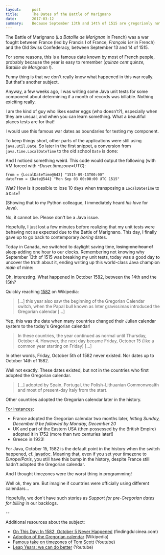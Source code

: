 ```yaml
---
layout:     post
title:      The Dates of the Battle of Marignano
date:       2017-03-12
summary:    Because September 13th and 14th of 1515 are gregorianly not.
---
```


The Battle of Marignano (_La Bataille de Marignan_ in French) was a war fought between France (led by Francis I of France, _François 1er_ in French) and the Old Swiss Confederacy, between September 13 and 14 of 1515.

For some reasons, this is a famous date known by most of French people, probably because the year is easy to remember (_quinze cent quinze, Bataille de Marignan !_).

Funny thing is that we don't really know what happened in this war really. But that's another subject.

Anyway, a few weeks ago, I was writing some Java unit tests for some component about determining if a month of records was billable. Nothing exiciting really.

<script src="https://gist.github.com/pzn/d7842065f86c64a61462876bf66f8dd6.js"></script>

I am the kind of guy who likes easter eggs (who doesn't?), especially when they are unsual, and when you can learn something. What a beautiful places tests are for that!

I would use this famous war dates as boundaries for testing my component.

<script src="https://gist.github.com/pzn/ec601e3191f92995960fe90085a0af28.js"></script>

To keep things short, other parts of the applications were still using `java.util.Date`. So later in the first snippet, a conversion from `java.time.LocalDateTime` to the old school `Date` is done:

<script src="https://gist.github.com/pzn/2a9c6bdb6765faa49591fb7986ddda81.js"></script>

And I noticed something weird. This code would output the following (with VM forced with _-Duser.timezone=UTC_):

    from = {LocalDateTime@643} "1515-09-13T00:00"
    dateFrom = {Date@544} "Mon Sep 03 00:00:00 UTC 1515"

Wat? How is it possible to lose 10 days when transposing a `LocalDateTime` to a `Date`?

(Showing that to my Python colleague, I immediately heard _his love_ for Java).

No, it cannot be. Please don't be a Java issue.

Hopefully, I just lost a few minutes before realizing that my unit tests were behaving not as expected due to the Battle of Marignano. This day, I finally gave up to go back to contemporary _boring_ dates.

Today in Canada, we switched to daylight saving time, ~~losing one hour of sleep~~ adding one hour to our clocks. Remembering not knowing why September 13th of 1515 was breaking my unit tests, today was a good day to uncover the truth about it, ending writing up this world-class Java champion _main_ of mine:

<script src="https://gist.github.com/pzn/8da6d3efac1aab7b85361478c1774e38.js"></script>

Oh, interesting. What happened in October 1582, between the 14th and the 15th?

Quickly reaching [1582](https://en.wikipedia.org/wiki/1582) on Wikipedia:

> [...] this year also saw the beginning of the Gregorian Calendar switch, when the Papal bull known as Inter gravissimas introduced the Gregorian calendar [...]

Yep, this was the date when many countries changed their Julian calendar system to the today's Gregorian calendar!

> In these countries, the year continued as normal until Thursday, October 4. However, the next day became Friday, October 15 (like a common year starting on Friday) [...]

In other words, Friday, October 5th of 1582 never existed. Nor dates up to October 14th of 1582.

Well not exactly. These dates existed, but not in the countries who  first adopted the Gregorian calendar.

> [...] adopted by Spain, Portugal, the Polish–Lithuanian Commonwealth and most of present-day Italy from the start.

Other countries adopted the Gregorian calendar later in the history. 

[For instances](https://en.wikipedia.org/wiki/Adoption_of_the_Gregorian_calendar#Timeline):
- France adopted the Gregorian calendar two months later, _letting Sunday, December 9 be followed by Monday, December 20_
- UK and part of the Eastern USA (then possessed by the British Empire) adopted it in 1752 (more than two centuries later!)
- Greece in 1923!

For Java, October 15, 1582 is the default point in the history when the switch happened, cf. [javadoc](http://docs.oracle.com/javase/8/docs/api/java/util/GregorianCalendar.html#setGregorianChange-java.util.Date-). Meaning that, even if you set your timezone to _Europe/Paris_, you still have this bump in the history, despite France still hadn't adopted the Gregorian calendar.

And I thought timezones were the worst thing in programming!

Well ok, they are. But imagine if countries were officially using different calendars...

Hopefully, we don't have such stories as _Support for pre-Gregorian dates for billing_ in our backlogs.

--

Additional resources about the subject:

* [On This Day: In 1582, October 5 Never Happened](http://www.findingdulcinea.com/news/on-this-day/September-October-08/On-this-Day--In-1582--Oct--5-Did-Not-Exist-.html) (findingdulcinea.com)
* [Adoption of the Gregorian calendar](https://en.wikipedia.org/wiki/Adoption_of_the_Gregorian_calendar) (Wikipedia)
* [Famous take on timezones of Tom Scott](https://youtu.be/-5wpm-gesOY) (Youtube)
* [Leap Years: we can do better](https://youtu.be/qkt_wmRKYNQ) (Youtube)
